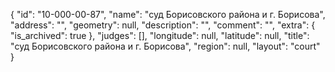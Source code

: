 {
    "id": "10-000-00-87",
    "name": "суд Борисовского района и г. Борисова",
    "address": "",
    "geometry": null,
    "description": "",
    "comment": "",
    "extra": {
        "is_archived": true
    },
    "judges": [],
    "longitude": null,
    "latitude": null,
    "title": "суд Борисовского района и г. Борисова",
    "region": null,
    "layout": "court"
}